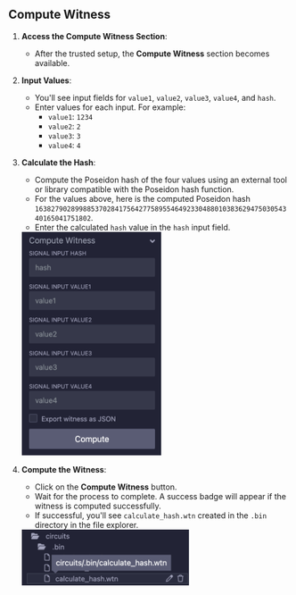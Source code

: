 ## Compute Witness
1. **Access the Compute Witness Section**:
   - After the trusted setup, the **Compute Witness** section becomes available.

2. **Input Values**:
   - You'll see input fields for `value1`, `value2`, `value3`, `value4`, and `hash`.
   - Enter values for each input. For example:
     - `value1`: `1234`
     - `value2`: `2`
     - `value3`: `3`
     - `value4`: `4`

3. **Calculate the Hash**:
   - Compute the Poseidon hash of the four values using an external tool or library compatible with the Poseidon hash function.
   - For the values above, here is the computed Poseidon hash `16382790289988537028417564277589554649233048801038362947503054340165041751802`.
   - Enter the calculated `hash` value in the `hash` input field.

   <img src="https://raw.githubusercontent.com/ethereum/remix-workshops/master/CircomHashChecker/step-6/images/compute_witness.png" alt="compute-witness" width=250 height=400>

4. **Compute the Witness**:
   - Click on the **Compute Witness** button.
   - Wait for the process to complete. A success badge will appear if the witness is computed successfully.
   - If successful, you'll see `calculate_hash.wtn` created in the `.bin` directory in the file explorer.

   <img src="https://raw.githubusercontent.com/ethereum/remix-workshops/master/CircomHashChecker/step-6/images/witness_computed.png" alt="witness-computed" width=300 height=100>